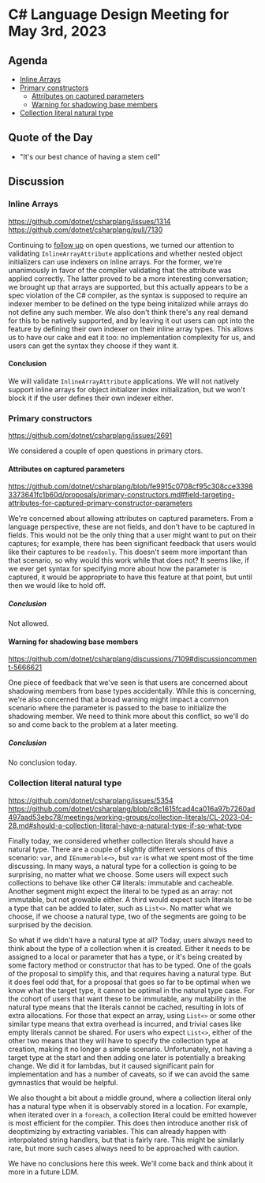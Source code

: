 # C# Language Design Meeting for May 3rd, 2023

## Agenda

- [Inline Arrays](#inline-arrays)
- [Primary constructors](#primary-constructors)
    - [Attributes on captured parameters](#attributes-on-captured-parameters)
    - [Warning for shadowing base members](#warning-for-shadowing-base-members)
- [Collection literal natural type](#collection-literal-natural-type)

## Quote of the Day

- "It's our best chance of having a stem cell"

## Discussion

### Inline Arrays

https://github.com/dotnet/csharplang/issues/1314  
https://github.com/dotnet/csharplang/pull/7130

Continuing to [follow up](LDM-2023-05-01.md#fixed-size-buffers) on open questions, we turned our attention to
validating `InlineArrayAttribute` applications and whether nested object initializers can use indexers on inline
arrays. For the former, we're unanimously in favor of the compiler validating that the attribute was applied correctly.
The latter proved to be a more interesting conversation; we brought up that arrays are supported, but this actually
appears to be a spec violation of the C# compiler, as the syntax is supposed to require an indexer member to be defined
on the type being initalized while arrays do not define any such member. We also don't think there's any real demand for
this to be natively supported, and by leaving it out users can opt into the feature by defining their own indexer on
their inline array types. This allows us to have our cake and eat it too: no implementation complexity for us, and users
can get the syntax they choose if they want it.

#### Conclusion

We will validate `InlineArrayAttribute` applications. We will not natively support inline arrays for object initializer
index initialization, but we won't block it if the user defines their own indexer either.

### Primary constructors

https://github.com/dotnet/csharplang/issues/2691  

We considered a couple of open questions in primary ctors.

#### Attributes on captured parameters

https://github.com/dotnet/csharplang/blob/fe9915c0708cf95c308cce33983373641fc1b60d/proposals/primary-constructors.md#field-targeting-attributes-for-captured-primary-constructor-parameters

We're concerned about allowing attributes on captured parameters. From a language perspective, these are not fields,
and don't have to be captured in fields. This would not be the only thing that a user might want to put on their
captures; for example, there has been significant feedback that users would like their captures to be `readonly`.
This doesn't seem more important than that scenario, so why would this work while that does not? It seems like, if we
ever get syntax for specifying more about how the parameter is captured, it would be appropriate to have this feature
at that point, but until then we would like to hold off.

##### Conclusion

Not allowed.

#### Warning for shadowing base members

https://github.com/dotnet/csharplang/discussions/7109#discussioncomment-5666621

One piece of feedback that we've seen is that users are concerned about shadowing members from base types accidentally.
While this is concerning, we're also concerned that a broad warning might impact a common scenario where the parameter
is passed to the base to initialize the shadowing member. We need to think more about this conflict, so we'll do so
and come back to the problem at a later meeting.

##### Conclusion

No conclusion today.

### Collection literal natural type

https://github.com/dotnet/csharplang/issues/5354  
https://github.com/dotnet/csharplang/blob/c8c1615fcad4ca016a97b7260ad497aad53ebc78/meetings/working-groups/collection-literals/CL-2023-04-28.md#should-a-collection-literal-have-a-natural-type-if-so-what-type

Finally today, we considered whether collection literals should have a natural type. There are a couple of slightly
different versions of this scenario: `var`, and `IEnumerable<>`, but `var` is what we spent most of the time discussing.
In many ways, a natural type for a collection is going to be surprising, no matter what we choose. Some users will
expect such collections to behave like other C# literals: immutable and cacheable. Another segment might expect the
literal to be typed as an array: not immutable, but not growable either. A third would expect such literals to be a
type that can be added to later, such as `List<>`. No matter what we choose, if we choose a natural type, two of the
segments are going to be surprised by the decision.

So what if we didn't have a natural type at all? Today, users always need to think about the type of a collection when
it is created. Either it needs to be assigned to a local or parameter that has a type, or it's being created by some
factory method or constructor that has to be typed. One of the goals of the proposal to simplify this, and that requires
having a natural type. But it does feel odd that, for a proposal that goes so far to be optimal when we know what the
target type, it cannot be optimal in the natural type case. For the cohort of users that want these to be immutable,
any mutability in the natural type means that the literals cannot be cached, resulting in lots of extra allocations. For
those that expect an array, using `List<>` or some other similar type means that extra overhead is incurred, and trivial
cases like empty literals cannot be shared. For users who expect `List<>`, either of the other two means that they will
have to specify the collection type at creation, making it no longer a simple scenario. Unfortunately, not having a
target type at the start and then adding one later is potentially a breaking change. We did it for lambdas, but it caused
significant pain for implementation and has a number of caveats, so if we can avoid the same gymnastics that would be
helpful.

We also thought a bit about a middle ground, where a collection literal only has a natural type when it is observably
stored in a location. For example, when iterated over in a `foreach`, a collection literal could be emitted however is
most efficient for the compiler. This does then introduce another risk of deoptimizing by extracting variables. This can
already happen with interpolated string handlers, but that is fairly rare. This might be similarly rare, but more such
cases always need to be approached with caution.

We have no conclusions here this week. We'll come back and think about it more in a future LDM.
